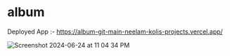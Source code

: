 # album

Deployed App :- https://album-git-main-neelam-kolis-projects.vercel.app/

![Screenshot 2024-06-24 at 11 04 34 PM](https://github.com/neelamkoli06/album/assets/85050864/d153f8a5-d1b5-4f0a-ba58-efab64e67332)
